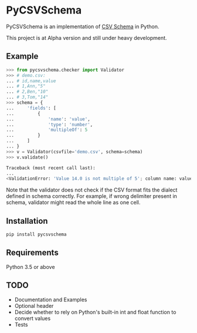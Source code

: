 # PyCSVSchema

PyCSVSchema is an implementation of [CSV Schema](https://github.com/csvschema/csvschema) in Python.

This project is at Alpha version and still under heavy development.

## Example

```python
>>> from pycsvschema.checker import Validator
>>> # demo.csv:
... # id,name,value
... # 1,Ann,"5"
... # 2,Ben,"10"
... # 3,Tom,"14"
>>> schema = {
...     'fields': [
...         {
...             'name': 'value',
...             'type': 'number',
...             'multipleOf': 5
...         }
...     ]
... }
>>> v = Validator(csvfile='demo.csv', schema=schema)
>>> v.validate()

Traceback (most recent call last):
...
<ValidationError: 'Value 14.0 is not multiple of 5'; column name: value; row number: 3>
```

Note that the validator does not check if the CSV format fits the dialect defined in schema correctly. For example, if wrong delimiter present in schema, validator might read the whole line as one cell.

## Installation

```bash
pip install pycsvschema
```

## Requirements

Python 3.5 or above


## TODO
* Documentation and Examples
* Optional header
* Decide whether to rely on Python's built-in int and float function to convert values
* Tests